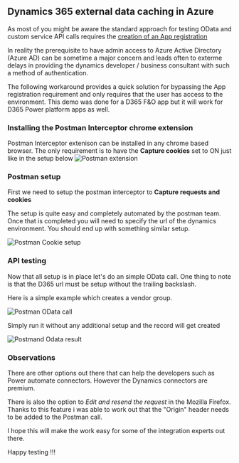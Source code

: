## Dynamics 365 external data caching in Azure

As most of you might be aware the standard approach for testing OData and custom service API calls requires the [creation of an App registration](https://docs.microsoft.com/en-us/dynamics365/fin-ops-core/dev-itpro/data-entities/services-home-page#register-a-web-application-with-aad)

In reality the prerequisite to have admin access to Azure Active Directory (Azure AD) can be sometime a major concern and leads often to exterme delays in providing the dynamics developer / business consultant with such a method of authentication.

The following workaround provides a quick solution for bypassing the App registration requirement and only requires that the user has access to the environment.
This demo was done for a D365 F&O app but it will work for D365 Power platform apps as well. 

### Installing the Postman Interceptor chrome extension

Postman Interceptor extenison can be installed in any chrome based browser. 
The only requirement is to have the **Capture cookies** set to ON just like in the setup below
![Postman extension](https://user-images.githubusercontent.com/25058196/158826065-1f433411-1dbe-45d9-9108-d8d3a47acf4f.PNG)


### Postman setup

First we need to setup the postman interceptor to **Capture requests and cookies**

The setup is quite easy and completely automated by the postman team. Once that is completed you will need to specify the url of the dynamics environment.
You should end up with something similar setup.  

![Postman Cookie setup](https://user-images.githubusercontent.com/25058196/158826075-5d0912f1-1576-46a6-a4f8-e71f45f7cb71.PNG)


### API testing

Now that all setup is in place let's do an simple OData call. One thing to note is that the D365 url must be setup without the trailing backslash.

Here is a simple example which creates a vendor group.

![Postman OData call](https://user-images.githubusercontent.com/25058196/158974766-8aea6643-162d-4ddd-bc93-79d5102f762c.PNG)

Simply run it without any additional setup and the record will get created

![Postmand Odata result](https://user-images.githubusercontent.com/25058196/158975540-650f827c-e172-4361-984d-8c697a455a8c.PNG)

### Observations

There are other options out there that can help the developers such as Power automate connectors. However the Dynamics connectors are premium.

There is also the option to *Edit and resend the request* in the Mozilla Firefox. Thanks to this feature i was able to work out that the "Origin" header needs to be added to the Postman call.

I hope this will make the work easy for some of the integration experts out there. 

Happy testing !!!

